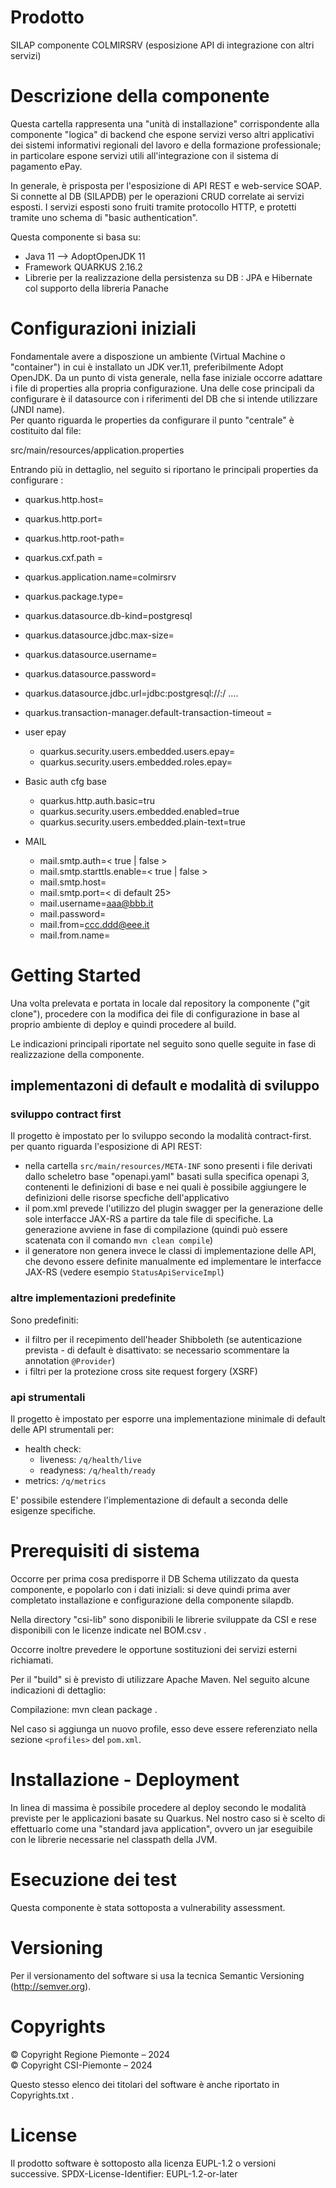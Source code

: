 # Prodotto
SILAP componente COLMIRSRV (esposizione API di integrazione con altri servizi)


# Descrizione della componente
Questa cartella rappresenta una "unità di installazione" corrispondente alla componente "logica" di backend che espone servizi verso altri applicativi dei sistemi informativi regionali del lavoro e della formazione professionale; in particolare espone servizi utili all'integrazione con il sistema di pagamento ePay.

In generale, è prisposta per l'esposizione di API REST e web-service SOAP.
Si connette al DB (SILAPDB) per le operazioni CRUD correlate ai servizi esposti.
I servizi esposti sono fruiti tramite protocollo HTTP, e protetti tramite uno schema di "basic authentication".

Questa componente si basa su:
- Java 11 --> AdoptOpenJDK 11
- Framework QUARKUS 2.16.2
- Librerie per la realizzazione della persistenza su DB : JPA e Hibernate col supporto della libreria Panache

# Configurazioni iniziali
Fondamentale avere a disposzione un ambiente (Virtual Machine o "container") in cui è installato un JDK ver.11, preferibilmente Adopt OpenJDK.
Da un punto di vista generale, nella fase iniziale occorre adattare i file di properties alla propria configurazione.
Una delle cose principali da configurare è il datasource con i riferimenti del DB che si intende utilizzare (JNDI name).\
Per quanto riguarda le properties da configurare il punto "centrale" è costituito dal file:

 src/main/resources/application.properties

Entrando più in dettaglio, nel seguito si riportano le principali properties da configurare :

- quarkus.http.host=
- quarkus.http.port=
- quarkus.http.root-path=
- quarkus.cxf.path = 
- quarkus.application.name=colmirsrv

- quarkus.package.type=
- quarkus.datasource.db-kind=postgresql
- quarkus.datasource.jdbc.max-size=

- quarkus.datasource.username=
- quarkus.datasource.password=
- quarkus.datasource.jdbc.url=jdbc:postgresql://<host>:<porta>/<DB Name> ....

- quarkus.transaction-manager.default-transaction-timeout = <numero secondi>

- user epay
  - quarkus.security.users.embedded.users.epay=
  - quarkus.security.users.embedded.roles.epay=

- Basic auth cfg base
  - quarkus.http.auth.basic=tru
  - quarkus.security.users.embedded.enabled=true
  - quarkus.security.users.embedded.plain-text=true

- MAIL
  - mail.smtp.auth=< true | false >
  - mail.smtp.starttls.enable=< true | false >
  - mail.smtp.host=
  - mail.smtp.port=< di default 25>
  - mail.username=aaa@bbb.it
  - mail.password=
  - mail.from=ccc.ddd@eee.it
  - mail.from.name=
	

# Getting Started
Una volta prelevata e portata in locale dal repository la componente ("git clone"), procedere con la modifica dei file di configurazione in base al proprio ambiente di deploy e quindi procedere al build.

Le indicazioni principali riportate nel seguito sono quelle seguite in fase di realizzazione della componente.
## implementazoni di default e modalità di sviluppo ##

### sviluppo contract first ###
Il progetto è impostato per lo sviluppo secondo la modalità contract-first. per quanto riguarda l'esposizione di API REST:
* nella cartella ```src/main/resources/META-INF``` sono presenti i file derivati dallo scheletro base "openapi.yaml" basati sulla specifica openapi 3, contenenti le definizioni di base e nei quali è possibile aggiungere le definizioni delle risorse specfiche dell'applicativo
* il pom.xml prevede l'utilizzo del plugin swagger per la generazione delle sole interfacce JAX-RS a partire da tale file di specifiche. La generazione avviene in fase di compilazione (quindi può essere scatenata con il comando ```mvn clean compile```)
* il generatore non genera invece le classi di implementazione delle API, che devono essere definite manualmente ed implementare le interfacce JAX-RS (vedere esempio ```StatusApiServiceImpl```)

### altre implementazioni predefinite ###

Sono predefiniti:
* il filtro per il recepimento dell'header Shibboleth (se autenticazione prevista - di default è disattivato: se necessario scommentare la annotation ```@Provider```)
* i filtri per la protezione cross site request forgery (XSRF)

### api strumentali ###

Il progetto è impostato per esporre una implementazione minimale di default delle API strumentali per:
* health check:
  * liveness: ```/q/health/live```
  * readyness: ```/q/health/ready```
* metrics:  ```/q/metrics```

E' possibile estendere l'implementazione di default a seconda delle esigenze specifiche.

# Prerequisiti di sistema
Occorre per prima cosa predisporre il DB Schema utilizzato da questa componente, e popolarlo con i dati iniziali: si deve quindi prima aver completato installazione e configurazione della componente silapdb.

Nella directory "csi-lib" sono disponibili le librerie sviluppate da CSI e rese disponibili con le licenze indicate nel BOM.csv .

Occorre inoltre prevedere le opportune sostituzioni dei servizi esterni richiamati.

Per il "build" si è previsto di utilizzare Apache Maven. Nel seguito alcune indicazioni di dettaglio:

Compilazione: mvn clean package .

Nel caso si aggiunga un nuovo profile, esso deve essere referenziato nella sezione `<profiles>` del `pom.xml`.


# Installazione - Deployment

In linea di massima è possibile procedere al deploy secondo le modalità previste per le applicazioni basate su Quarkus.
Nel nostro caso si è scelto di effettuarlo come una "standard java application", ovvero un jar eseguibile con le librerie necessarie nel classpath della JVM.


# Esecuzione dei test

Questa componente è stata sottoposta a vulnerability assessment.

# Versioning

Per il versionamento del software si usa la tecnica Semantic Versioning (http://semver.org).

# Copyrights

© Copyright Regione Piemonte – 2024\
© Copyright CSI-Piemonte – 2024

Questo stesso elenco dei titolari del software è anche riportato in Copyrights.txt .

# License
Il prodotto software è sottoposto alla licenza EUPL-1.2 o versioni successive.
SPDX-License-Identifier: EUPL-1.2-or-later

